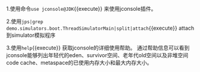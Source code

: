 
1.使用命令`use jconsole@JDK`{{execute}} 来使用jconsole插件。

2.使用`jps|grep demo.simulators.boot.ThreadSimulatorMain|split|attach`{{execute}} attach到simulator模拟程序

3.使用`help`{{execute}} 获取jconsole的详细使用帮助。 通过帮助信息可以看到jconsole能够列出年轻代的eden、survivor空间、老年代old空间以及非堆空间code cache、metaspace的已使用内存大小和最大内存大小。





